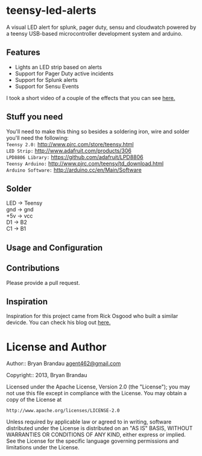 teensy-led-alerts
=================

A visual LED alert for splunk, pager duty, sensu and cloudwatch powered by a teensy USB-based microcontroller development system and arduino.

Features
--------
* Lights an LED strip based on alerts
* Support for Pager Duty active incidents
* Support for Splunk alerts
* Support for Sensu Events

I took a short video of a couple of the effects that you can see [here.](https://www.dropbox.com/s/1xmv9pni180laq3/2013-01-27%2021.00.46.mp4)

Stuff you need
--------------
You'll need to make this thing so besides a soldering iron, wire and solder you'll need the following:  
`Teensy 2.0:` http://www.pjrc.com/store/teensy.html  
`LED Strip:` http://www.adafruit.com/products/306  
`LPD8806 Library:` https://github.com/adafruit/LPD8806  
`Teensy Arduino:` http://www.pjrc.com/teensy/td_download.html  
`Arduino Software:` http://arduino.cc/en/Main/Software  

Solder
------
LED -> Teensy  
gnd -> gnd  
+5v -> vcc  
D1 -> B2  
C1 -> B1  

Usage and Configuration
-----------------------

Contributions
-------------
Please provide a pull request.  


Inspiration
-----------
Inspiration for this project came from Rick Osgood who built a similar devicde.  You can check his blog out [here.](http://www.richardosgood.com/2012/03/01/splunk-led-meter-complete/)

License and Author
==================

Author:: Bryan Brandau <agent462@gmail.com>

Copyright:: 2013, Bryan Brandau

Licensed under the Apache License, Version 2.0 (the "License");
you may not use this file except in compliance with the License.
You may obtain a copy of the License at

    http://www.apache.org/licenses/LICENSE-2.0

Unless required by applicable law or agreed to in writing, software
distributed under the License is distributed on an "AS IS" BASIS,
WITHOUT WARRANTIES OR CONDITIONS OF ANY KIND, either express or implied.
See the License for the specific language governing permissions and
limitations under the License.
